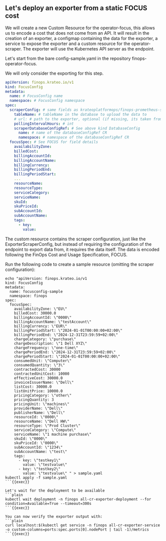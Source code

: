 ## Let's deploy an exporter from a static FOCUS cost
We will create a new Custom Resource for the operator-focus, this allows us to encode a cost that does not come from an API. It will result in the creation of an exporter, a configmap containing the data for the exporter, a service to expose the exporter and a custom resource for the operator-scraper. The exporter will use the Kubernetes API server as the endpoint.

Let's start from the bare config-sample.yaml in the repository finops-operator-focus.

We will only consider the exporting for this step.
```yaml
apiVersion: finops.krateo.io/v1
kind: FocusConfig
metadata:
  name: # FocusConfig name
  namespace: # FocusConfig namespace
spec:
  scraperConfig: # same fields as krateoplatformops/finops-prometheus-scraper-generic
    tableName: # tableName in the database to upload the data to
    # url: # path to the exporter, optional (if missing, its taken from the exporter)
    pollingIntervalHours: # int
    scraperDatabaseConfigRef: # See above kind DatabaseConfig
      name: # name of the databaseConfigRef CR 
      namespace: # namespace of the databaseConfigRef CR
  focusSpec: # See FOCUS for field details
    availabilityZone:
    billedCost:
    billingAccountId:
    billingAccountName:
    billingCurrency:
    billingPeriodEnd:
    billingPeriodStart:
    ...
    resourceName:
    resourceType:
    serviceCategory:
    serviceName:
    skuId:
    skuPriceId:
    subAccountId:
    subAccountName:
    tags:
      - key:
        value:
```
The custom resource contains the scraper configuration, just like the ExporterScraperConfig, but instead of requiring the configuration of the endpoint to export data from, it requires the data itself. The data is encoded following the FinOps Cost and Usage Specification, FOCUS.

Run the following code to create a sample resource (omitting the scraper configuration): 
```plain
echo "apiVersion: finops.krateo.io/v1
kind: FocusConfig
metadata:
  name: focusconfig-sample
  namespace: finops
spec:
  focusSpec:
    availabilityZone: \"EU\"
    billedCost: 30000.0
    billingAccountId: \"0000\"
    billingAccountName: \"testAccount\"
    billingCurrency: \"EUR\"
    billingPeriodStart: \"2024-01-01T00:00:00+02:00\"
    billingPeriodEnd: \"2024-12-31T23:59:59+02:00\"
    chargeCategory: \"purchase\"
    chargeDescription: \"1 Dell XYZ\"
    chargeFrequency: \"one-time\"
    chargePeriodEnd: \"2024-12-31T23:59:59+02:00\"
    chargePeriodStart: \"2024-01-01T00:00:00+02:00\"
    consumedUnit: \"Computer\"
    consumedQuantity: \"3\"
    contractedCost: 30000
    contractedUnitCost: 10000
    effectiveCost: 30000.0
    invoiceIssuerName: \"Dell\"
    listCost: 30000.0
    listUnitPrice: 10000.0
    pricingCategory: \"other\"
    pricingQuantity: 3
    pricingUnit: \"machines\"
    providerName: \"Dell\"
    publisherName: \"Dell\"
    resourceId: \"0000\"
    resourceName: \"Dell HW\"
    resourceType: \"Prod Cluster\"
    serviceCategory: \"Compute\"
    serviceName: \"1 machine purchase\"
    skuId: \"0000\"
    skuPriceId: \"0000\"
    subAccountId: \"1234\"
    subAccountName: \"test\"
    tags:
      - key: \"testkey1\"
        value: \"testvalue\"
      - key: \"testkey2\"
        value: \"testvalue\" " > sample.yaml
kubectl apply -f sample.yaml
```{{exec}}

Let's wait for the deployment to be available
```plain
kubectl wait deployment -n finops all-cr-exporter-deployment --for condition=Available=True --timeout=300s
```{{exec}}

You can now verify the exporter output with:
```plain
curl localhost:$(kubectl get service -n finops all-cr-exporter-service -o custom-columns=ports:spec.ports[0].nodePort | tail -1)/metrics 
```{{exec}}
